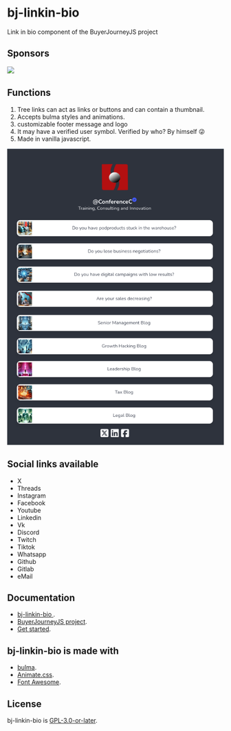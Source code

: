# bj-linkin-bio
Link in bio component of the BuyerJourneyJS project
## Sponsors
[<img src="https://www.conference.com.mx/web/image/website/3/logo/Conference?unique=cb769b7">](https://www.conference.com.mx/comercializacion-digital)

## Functions
1. Tree links can act as links or buttons and can contain a thumbnail.
2. Accepts bulma styles and animations.
3. customizable footer message and logo
4. It may have a verified user symbol. Verified by who? By himself 😜
5. Made in vanilla javascript.

![thumbnail](./linkinbio.png)

## Social links available
- X
- Threads
- Instagram
- Facebook
- Youtube
- Linkedin
- Vk
- Discord
- Twitch
- Tiktok
- Whatsapp
- Github
- Gitlab
- eMail

## Documentation 
- [bj-linkin-bio ](https://buyerjourney.ninja/bj-linkin-bio).
- [BuyerJourneyJS project](https://buyerjourney.ninja/).
- [Get started](https://buyerjourney.ninja/get-started).

## bj-linkin-bio is made with
- [bulma](https://bulma.io/).
- [Animate.css](https://animate.style/).
- [Font Awesome](https://fontawesome.com/).

## License
bj-linkin-bio is [GPL-3.0-or-later](./LICENSE).
